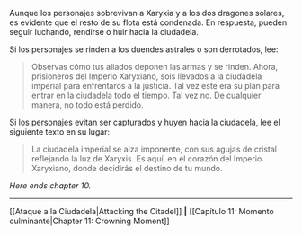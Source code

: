 Aunque los personajes sobrevivan a Xaryxia y a los dos dragones solares, es evidente que el resto de su flota está condenada. En respuesta, pueden seguir luchando, rendirse o huir hacia la ciudadela.

Si los personajes se rinden a los duendes astrales o son derrotados, lee:

> Observas cómo tus aliados deponen las armas y se rinden. Ahora, prisioneros del Imperio Xaryxiano, sois llevados a la ciudadela imperial para enfrentaros a la justicia. Tal vez este era su plan para entrar en la ciudadela todo el tiempo. Tal vez no. De cualquier manera, no todo está perdido.

Si los personajes evitan ser capturados y huyen hacia la ciudadela, lee el siguiente texto en su lugar:  

> La ciudadela imperial se alza imponente, con sus agujas de cristal reflejando la luz de Xaryxis. Es aquí, en el corazón del Imperio Xaryxiano, donde decidirás el destino de tu mundo.

_Here ends chapter 10._
* * *

[[Ataque a la Ciudadela|Attacking the Citadel]] **|** [[Capítulo 11: Momento culminante|Chapter 11: Crowning Moment]]
